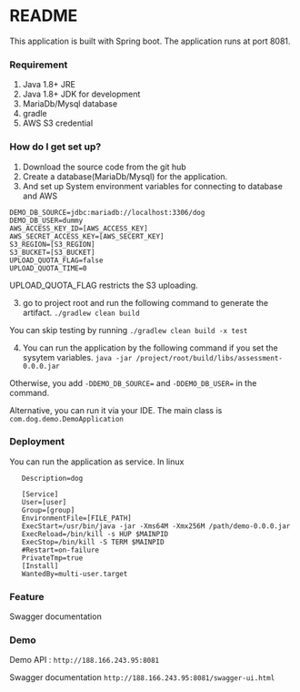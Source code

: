 # README #

This application is built with Spring boot. 
The application runs at port 8081.

### Requirement

1. Java 1.8+ JRE
2. Java 1.8+ JDK for development
3. MariaDb/Mysql database
4. gradle
5. AWS S3 credential

### How do I get set up? ###

1. Download the source code from the git hub
2. Create a database(MariaDb/Mysql) for the application.
2. And set up System environment variables for connecting to database and AWS

```
DEMO_DB_SOURCE=jdbc:mariadb://localhost:3306/dog
DEMO_DB_USER=dummy
AWS_ACCESS_KEY_ID=[AWS_ACCESS_KEY]
AWS_SECRET_ACCESS_KEY=[AWS_SECERT_KEY]
S3_REGION=[S3_REGION]
S3_BUCKET=[S3_BUCKET]
UPLOAD_QUOTA_FLAG=false
UPLOAD_QUOTA_TIME=0
```

UPLOAD_QUOTA_FLAG restricts the S3 uploading.

3. go to project root and run the following command to generate the artifact.
`./gradlew clean build`

You can skip testing by running 
`./gradlew clean build -x test`

4. You can run the application by the following command if you set the sysytem variables.
`java -jar /project/root/build/libs/assessment-0.0.0.jar`

Otherwise, you add `-DDEMO_DB_SOURCE=` and `-DDEMO_DB_USER=` in the command.

Alternative, you can run it via your IDE.
The main class is 
`com.dog.demo.DemoApplication`

### Deployment

You can run the application as service.
In linux 
```[Unit]
   Description=dog
   
   [Service]
   User=[user]
   Group=[group]
   EnvironmentFile=[FILE_PATH]
   ExecStart=/usr/bin/java -jar -Xms64M -Xmx256M /path/demo-0.0.0.jar
   ExecReload=/bin/kill -s HUP $MAINPID
   ExecStop=/bin/kill -S TERM $MAINPID
   #Restart=on-failure
   PrivateTmp=true
   [Install]
   WantedBy=multi-user.target

```


### Feature

Swagger documentation 

### Demo
Demo API : `http://188.166.243.95:8081`

Swagger documentation 
`http://188.166.243.95:8081/swagger-ui.html`



